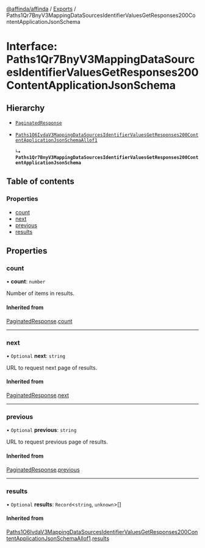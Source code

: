 [@affinda/affinda](../README.md) / [Exports](../modules.md) / Paths1Qr7BnyV3MappingDataSourcesIdentifierValuesGetResponses200ContentApplicationJsonSchema

# Interface: Paths1Qr7BnyV3MappingDataSourcesIdentifierValuesGetResponses200ContentApplicationJsonSchema

## Hierarchy

- [`PaginatedResponse`](PaginatedResponse.md)

- [`Paths1O6IvdaV3MappingDataSourcesIdentifierValuesGetResponses200ContentApplicationJsonSchemaAllof1`](Paths1O6IvdaV3MappingDataSourcesIdentifierValuesGetResponses200ContentApplicationJsonSchemaAllof1.md)

  ↳ **`Paths1Qr7BnyV3MappingDataSourcesIdentifierValuesGetResponses200ContentApplicationJsonSchema`**

## Table of contents

### Properties

- [count](Paths1Qr7BnyV3MappingDataSourcesIdentifierValuesGetResponses200ContentApplicationJsonSchema.md#count)
- [next](Paths1Qr7BnyV3MappingDataSourcesIdentifierValuesGetResponses200ContentApplicationJsonSchema.md#next)
- [previous](Paths1Qr7BnyV3MappingDataSourcesIdentifierValuesGetResponses200ContentApplicationJsonSchema.md#previous)
- [results](Paths1Qr7BnyV3MappingDataSourcesIdentifierValuesGetResponses200ContentApplicationJsonSchema.md#results)

## Properties

### count

• **count**: `number`

Number of items in results.

#### Inherited from

[PaginatedResponse](PaginatedResponse.md).[count](PaginatedResponse.md#count)

___

### next

• `Optional` **next**: `string`

URL to request next page of results.

#### Inherited from

[PaginatedResponse](PaginatedResponse.md).[next](PaginatedResponse.md#next)

___

### previous

• `Optional` **previous**: `string`

URL to request previous page of results.

#### Inherited from

[PaginatedResponse](PaginatedResponse.md).[previous](PaginatedResponse.md#previous)

___

### results

• `Optional` **results**: `Record`\<`string`, `unknown`\>[]

#### Inherited from

[Paths1O6IvdaV3MappingDataSourcesIdentifierValuesGetResponses200ContentApplicationJsonSchemaAllof1](Paths1O6IvdaV3MappingDataSourcesIdentifierValuesGetResponses200ContentApplicationJsonSchemaAllof1.md).[results](Paths1O6IvdaV3MappingDataSourcesIdentifierValuesGetResponses200ContentApplicationJsonSchemaAllof1.md#results)
